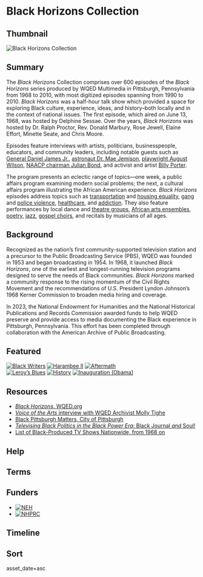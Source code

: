 # Black Horizons Collection 

## Thumbnail

![Black Horizons Collection](https://s3.amazonaws.com/americanarchive.org/special-collections/black-horizons-sig-image.png "Black Horizons Collection Logo")

## Summary 

The *Black Horizons* Collection comprises over 600 episodes of the *Black Horizons* series produced by WQED Multimedia in Pittsburgh, Pennsylvania from 1968 to 2010, with most digitized episodes spanning from 1990 to 2010. *Black Horizons* was a half-hour talk show which provided a space for exploring Black culture, experience, ideas, and history–both locally and in the context of national issues. The first episode, which aired on June 13, 1968, was hosted by Delphine Sessae. Over the years, *Black Horizons* was hosted by Dr. Ralph Proctor, Rev. Donald Marbury, Rose Jewell, Elaine Effort, Minette Seate, and Chris Moore.  

Episodes feature interviews with artists, politicians, businesspeople, educators, and community leaders, including notable guests such as [General Daniel James Jr.](/catalog/cpb-aacip-ef4460e1383), [astronaut Dr. Mae Jemison](/catalog/cpb-aacip-65d2cfc5422), [playwright August Wilson](/catalog/cpb-aacip-3c4be3e7655), [NAACP chairman Julian Bond](/catalog/cpb-aacip-be7a7033642), and activist and artist [Billy Porter](/catalog/cpb-aacip-8e8ed2e6a5d). 

The program presents an eclectic range of topics—one week, a public affairs program examining modern social problems; the next, a cultural affairs program illustrating the African American experience. *Black Horizons* episodes address topics such as [transportation](/catalog/cpb-aacip-fbad7b05333) and [housing equality](/catalog/cpb-aacip-cea51696258), [gang](/catalog/cpb-aacip-6192c5edad4) and [police violence](/catalog/cpb-aacip-2dc0942fc4f), [healthcare](/catalog/cpb-aacip-3d36e0ddd52), and [addiction](/catalog/cpb-aacip-64e304b3b6c). They also feature performances by local dance and [theatre groups](/catalog/cpb-aacip-a59ad7e4e89), [African arts ensembles](/catalog/cpb-aacip-a6567941b9a), [poetry](/catalog/cpb-aacip-b5c6ce81859), [jazz](/catalog/cpb-aacip-06dc8bc6ed3), [gospel choirs](/catalog/cpb-aacip-0294e3f14ff), and recitals by musicians of all ages.  

## Background

Recognized as the nation’s first community-supported television station and a precursor to the Public Broadcasting Service (PBS), WQED was founded in 1953 and began broadcasting in 1954. In 1968, it launched *Black Horizons*, one of the earliest and longest-running television programs designed to serve the needs of Black communities. *Black Horizons* marked a community response to the rising momentum of the Civil Rights Movement and the recommendations of U.S. President Lyndon Johnson’s 1968 Kerner Commission to broaden media hiring and coverage.  

In 2023, the National Endowment for Humanities and the National Historical Publications and Records Commission awarded funds to help WQED preserve and provide access to media documenting the Black experience in Pittsburgh, Pennsylvania. This effort has been completed through collaboration with the American Archive of Public Broadcasting.  

## Featured

[![Black Writers](https://s3.amazonaws.com/americanarchive.org/special-collections/writers.jpeg)](/catalog/cpb-aacip-dced182b3c4)
[![Harambee II](https://s3.amazonaws.com/americanarchive.org/special-collections/harmabee-ii-square.jpeg)](/catalog/cpb-aacip-d8bfdb9ded8)
[![Aftermath](https://s3.amazonaws.com/americanarchive.org/special-collections/aftermath.jpeg)](/catalog/cpb-aacip-3b8f7996b35)  
[![Leroy’s Blues](https://s3.amazonaws.com/americanarchive.org/special-collections/leroys-blues-square.jpeg)](/catalog/cpb-aacip-ee4a62ba5a1)
[![History](https://s3.amazonaws.com/americanarchive.org/special-collections/history-square.jpeg)](/catalog/cpb-aacip-cb53fc1ce19)
[![Inauguration (Obama)](https://s3.amazonaws.com/americanarchive.org/special-collections/inauguration.jpeg)](/catalog/cpb-aacip-23163b1697e)

## Resources

- [*Black Horizons*, WQED.org](https://www.wqed.org/blackhorizons/)
- [*Voice of the Arts* interview with WQED Archivist Molly Tighe](https://www.wqed.org/podcasts/molly-tighe-wqed-digital-archivist/)
- [Black Pittsburgh Matters, City of Pittsburgh](https://www.pittsburghpa.gov/Resident-Services/Community-Programming/Black-Pittsburgh-Matters)
- [*Televising Black Politics in the Black Power Era*: Black Journal *and* Soul!](https://americanarchive.org/exhibits/black-power)
- [List of Black-Produced TV Shows Nationwide, from 1968 on](https://www.thirteen.org/blog-post/list-of-black-produced-tv-shows-nationwide-from-1968-on/)

## Help

## Terms

## Funders

- [![NEH](https://s3.amazonaws.com/americanarchive.org/org-logos/neh-logo-preferred.jpg "NEH logo")](https://www.neh.gov/)
- [![NHPRC](https://s3.amazonaws.com/americanarchive.org/org-logos/nhprc-logo.png "NHPRC logo")](https://www.archives.gov/nhprc)
  
## Timeline

## Sort

asset_date+asc
